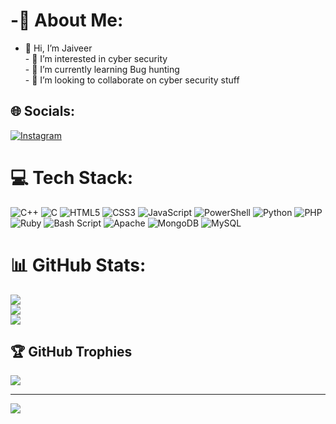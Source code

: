 # -💫 About Me:
- 👋 Hi, I’m Jaiveer <br>- 👀 I’m interested in cyber security<br>- 🌱 I’m currently learning Bug hunting<br>- 💞️ I’m looking to collaborate on cyber security stuff


## 🌐 Socials:
[![Instagram](https://img.shields.io/badge/Instagram-%23E4405F.svg?logo=Instagram&logoColor=white)](https://instagram.com/cyberguidetelugu) 

# 💻 Tech Stack:
![C++](https://img.shields.io/badge/c++-%2300599C.svg?style=for-the-badge&logo=c%2B%2B&logoColor=white) ![C](https://img.shields.io/badge/c-%2300599C.svg?style=for-the-badge&logo=c&logoColor=white) ![HTML5](https://img.shields.io/badge/html5-%23E34F26.svg?style=for-the-badge&logo=html5&logoColor=white) ![CSS3](https://img.shields.io/badge/css3-%231572B6.svg?style=for-the-badge&logo=css3&logoColor=white) ![JavaScript](https://img.shields.io/badge/javascript-%23323330.svg?style=for-the-badge&logo=javascript&logoColor=%23F7DF1E) ![PowerShell](https://img.shields.io/badge/PowerShell-%235391FE.svg?style=for-the-badge&logo=powershell&logoColor=white) ![Python](https://img.shields.io/badge/python-3670A0?style=for-the-badge&logo=python&logoColor=ffdd54) ![PHP](https://img.shields.io/badge/php-%23777BB4.svg?style=for-the-badge&logo=php&logoColor=white) ![Ruby](https://img.shields.io/badge/ruby-%23CC342D.svg?style=for-the-badge&logo=ruby&logoColor=white) ![Bash Script](https://img.shields.io/badge/bash_script-%23121011.svg?style=for-the-badge&logo=gnu-bash&logoColor=white) ![Apache](https://img.shields.io/badge/apache-%23D42029.svg?style=for-the-badge&logo=apache&logoColor=white) ![MongoDB](https://img.shields.io/badge/MongoDB-%234ea94b.svg?style=for-the-badge&logo=mongodb&logoColor=white) ![MySQL](https://img.shields.io/badge/mysql-4479A1.svg?style=for-the-badge&logo=mysql&logoColor=white)
# 📊 GitHub Stats:
![](https://github-readme-stats.vercel.app/api?username=cyberhelloff&theme=dark&hide_border=false&include_all_commits=false&count_private=false)<br/>
![](https://github-readme-streak-stats.herokuapp.com/?user=cyberhelloff&theme=dark&hide_border=false)<br/>
![](https://github-readme-stats.vercel.app/api/top-langs/?username=cyberhelloff&theme=dark&hide_border=false&include_all_commits=false&count_private=false&layout=compact)

## 🏆 GitHub Trophies
![](https://github-profile-trophy.vercel.app/?username=cyberhelloff&theme=radical&no-frame=false&no-bg=true&margin-w=4)

---
[![](https://visitcount.itsvg.in/api?id=cyberhelloff&icon=0&color=0)](https://visitcount.itsvg.in)

<!-- Proudly created with GPRM ( https://gprm.itsvg.in ) -->

<!---
cyberhelloff/cyberhelloff is a ✨ special ✨ repository because its `README.md` (this file) appears on your GitHub profile.
You can click the Preview link to take a look at your changes.
--->
